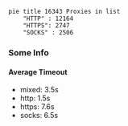 
```mermaid
pie title 16343 Proxies in list
    "HTTP" : 12164
    "HTTPS": 2747
    "SOCKS" : 2506
```

### Some Info
#### Average Timeout

- mixed: 3.5s
- http: 1.5s
- https: 7.6s
- socks: 6.5s